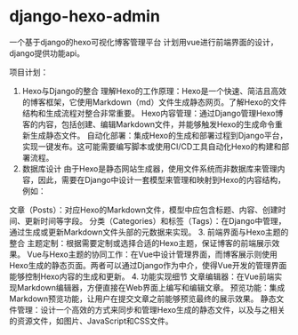 # django-hexo-admin
一个基于django的hexo可视化博客管理平台
计划用vue进行前端界面的设计，django提供功能api。

项目计划：
1. Hexo与Django的整合
理解Hexo的工作原理：Hexo是一个快速、简洁且高效的博客框架，它使用Markdown（md）文件生成静态网页。了解Hexo的文件结构和生成流程对整合非常重要。
Hexo内容管理：通过Django管理Hexo博客的内容，包括创建、编辑Markdown文件，并能够触发Hexo的生成命令重新生成静态文件。
自动化部署：集成Hexo的生成和部署过程到Django平台，实现一键发布。这可能需要编写脚本或使用CI/CD工具自动化Hexo的构建和部署流程。
2. 数据库设计
由于Hexo是静态网站生成器，使用文件系统而非数据库来管理内容，因此，需要在Django中设计一套模型来管理和映射到Hexo的内容结构，例如：

文章（Posts）：对应Hexo的Markdown文件，模型中应包含标题、内容、创建时间、更新时间等字段。
分类（Categories）和标签（Tags）：在Django中管理，通过生成或更新Markdown文件头部的元数据来实现。
3. 前端界面与Hexo主题的整合
主题定制：根据需要定制或选择合适的Hexo主题，保证博客的前端展示效果。
Vue与Hexo主题的协同工作：在Vue中设计管理界面，而博客展示则使用Hexo生成的静态页面。两者可以通过Django作为中介，使得Vue开发的管理界面能够控制Hexo内容的生成和更新。
4. 功能实现细节
文章编辑器：在Vue前端实现Markdown编辑器，方便直接在Web界面上编写和编辑文章。
预览功能：集成Markdown预览功能，让用户在提交文章之前能够预览最终的展示效果。
静态文件管理：设计一个高效的方式来同步和管理Hexo生成的静态文件，以及与之相关的资源文件，如图片、JavaScript和CSS文件。
